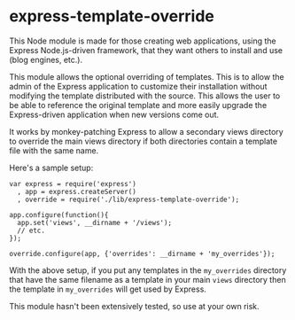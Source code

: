 # express-template-override

This Node module is made for those creating web applications, using the Express
Node.js-driven framework, that they want others to install and use (blog
engines, etc.).

This module allows the optional overriding of templates. This is to allow the
admin of the Express application to customize their installation without
modifying the template distributed with the source. This allows the user to be
able to reference the original template and more easily upgrade the
Express-driven application when new versions come out.

It works by monkey-patching Express to allow a secondary views directory to
override the main views directory if both directories contain a template file
with the same name.

Here's a sample setup:

    var express = require('express')
      , app = express.createServer()
      , override = require('./lib/express-template-override');

    app.configure(function(){
      app.set('views', __dirname + '/views');
      // etc.
    });

    override.configure(app, {'overrides': __dirname + 'my_overrides'});

With the above setup, if you put any templates in the `my_overrides` directory
that have the same filename as a template in your main `views` directory then
the template in `my_overrides` will get used by Express.

This module hasn't been extensively tested, so use at your own risk.
